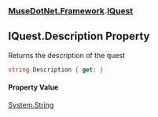 ### [MuseDotNet.Framework](./MuseDotNet-Framework.md 'MuseDotNet.Framework').[IQuest](./IQuest.md 'MuseDotNet.Framework.IQuest')
## IQuest.Description Property
Returns the description of the quest  
```csharp
string Description { get; }
```
#### Property Value
[System.String](https://docs.microsoft.com/en-us/dotnet/api/System.String 'System.String')  
